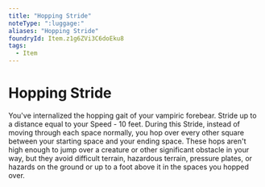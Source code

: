 ```yaml
---
title: "Hopping Stride"
noteType: ":luggage:"
aliases: "Hopping Stride"
foundryId: Item.z1g6ZVi3C6doEku8
tags:
  - Item
---
```


# Hopping Stride

You've internalized the hopping gait of your vampiric forebear. Stride up to a distance equal to your Speed - 10 feet. During this Stride, instead of moving through each space normally, you hop over every other square between your starting space and your ending space. These hops aren't high enough to jump over a creature or other significant obstacle in your way, but they avoid difficult terrain, hazardous terrain, pressure plates, or hazards on the ground or up to a foot above it in the spaces you hopped over.
